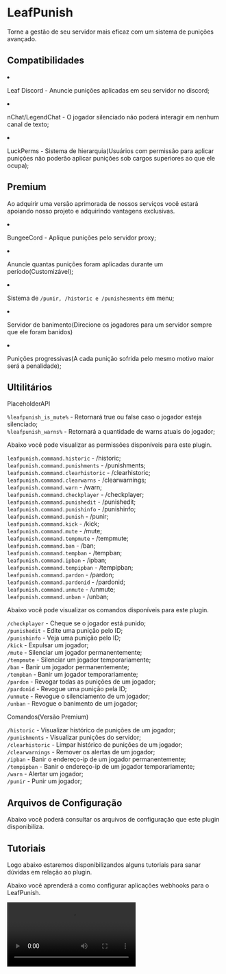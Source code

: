 # LeafPunish
<secondary-label ref="gratuita"/>
<secondary-label ref="premium"/>

<p>Torne a gestão de seu servidor mais eficaz com um sistema de punições avançado.</p>

## Compatibilidades

<list>
    <li>
        <p>Leaf Discord - Anuncie punições aplicadas em seu servidor no discord;</p>
    </li>
    <li>
        <p>nChat/LegendChat - O jogador silenciado não poderá interagir em nenhum canal de texto;</p>
    </li>
    <li>
        <p>LuckPerms - Sistema de hierarquia(Usuários com permissão para aplicar punições não poderão aplicar punições sob cargos superiores ao que ele ocupa);</p>
    </li>
</list>

## Premium

Ao adquirir uma versão aprimorada de nossos serviços você estará apoiando nosso projeto e adquirindo vantagens
exclusivas.

<procedure title="Quais sãos as vantagens?">
    <list>
        <li>
            <p>BungeeCord - Aplique punições pelo servidor proxy;</p>
        </li>
        <li>
            <p>Anuncie quantas punições foram aplicadas durante um período(Customizável);</p>
        </li>
        <li>
            <p>Sistema de <code>/punir, /historic e /punishesments</code> em menu;</p>
        </li>
        <li>
            <p>Servidor de banimento(Direcione os jogadores para um servidor sempre que ele foram banidos)</p>
        </li>
        <li>
            <p>Punições progressivas(A cada punição sofrida pelo mesmo motivo maior será a penalidade);</p>
        </li>
    </list>
</procedure>

## Ultilitários

<tabs>
    <tab title="Placeholders">
        <procedure title="Placeholders">
            <p><control>PlaceholderAPI</control></p>
            <p>
                <code>%leafpunish_is_mute%</code> - Retornará true ou false caso o jogador esteja silenciado;<br>
                <code>%leafpunish_warns%</code> - Retornará a quantidade de warns atuais do jogador;
            </p>
        </procedure>
    </tab>
    <tab title="Permissões">
        <procedure title="Permissões">
            <p>Abaixo você pode visualizar as permissões disponíveis para este plugin.</p>
            <p>
                <code>leafpunish.command.historic</code> - /historic;<br>
                <code>leafpunish.command.punishments</code> - /punishments;<br>
                <code>leafpunish.command.clearhistoric</code> - /clearhistoric;<br>
                <code>leafpunish.command.clearwarns</code> - /clearwarnings;<br>
                <code>leafpunish.command.warn</code> - /warn;<br>
                <code>leafpunish.command.checkplayer</code> - /checkplayer;<br>
                <code>leafpunish.command.punishedit</code> - /punishedit;<br>
                <code>leafpunish.command.punishinfo</code> - /punishinfo;<br>
                <code>leafpunish.command.punish</code> - /punir;<br>
                <code>leafpunish.command.kick</code> - /kick;<br>
                <code>leafpunish.command.mute</code> - /mute;<br>
                <code>leafpunish.command.tempmute</code> - /tempmute;<br>
                <code>leafpunish.command.ban</code> - /ban;<br>
                <code>leafpunish.command.tempban</code> - /tempban;<br>
                <code>leafpunish.command.ipban</code> - /ipban;<br>
                <code>leafpunish.command.tempipban</code> - /tempipban;<br>
                <code>leafpunish.command.pardon</code> - /pardon;<br>
                <code>leafpunish.command.pardonid</code> - /pardonid;<br>
                <code>leafpunish.command.unmute</code> - /unmute;<br>
                <code>leafpunish.command.unban</code> - /unban;
            </p>
        </procedure>
    </tab>
    <tab title="Comandos">
        <procedure title="Comandos">
            <p>Abaixo você pode visualizar os comandos disponíveis para este plugin.</p>
            <p>
                <code>/checkplayer</code> - Cheque se o jogador está punido;<br>
                <code>/punishedit</code> - Edite uma punição pelo ID;<br>
                <code>/punishinfo</code> - Veja uma punição pelo ID;<br>
                <code>/kick</code> - Expulsar um jogador;<br>
                <code>/mute</code> - Silenciar um jogador permanentemente;<br>
                <code>/tempmute</code> - Silenciar um jogador temporariamente;<br>
                <code>/ban</code> - Banir um jogador permanentemente;<br>
                <code>/tempban</code> - Banir um jogador temporariamente;<br>
                <code>/pardon</code> - Revogar todas as punições de um jogador;<br>
                <code>/pardonid</code> - Revogue uma punição pela ID;<br>
                <code>/unmute</code> - Revogue o silenciamento de um jogador;<br>
                <code>/unban</code> - Revogue o banimento de um jogador;
            </p>
            <p><control>Comandos(Versão Premium)</control></p>
            <p>
                <code>/historic</code> - Visualizar histórico de punições de um jogador;<br>
                <code>/punishments</code> - Visualizar punições do servidor;<br>
                <code>/clearhistoric</code> - Limpar histórico de punições de um jogador;<br>
                <code>/clearwarnings</code> - Remover os alertas de um jogador;<br>
                <code>/ipban</code> - Banir o endereço-ip de um jogador permanentemente;<br>
                <code>/tempipban</code> - Banir o endereço-ip de um jogador temporariamente;<br>
                <code>/warn</code> - Alertar um jogador;<br>
                <code>/punir</code> - Punir um jogador;
            </p>
        </procedure>
    </tab>
</tabs>

## Arquivos de Configuração

<p>Abaixo você poderá consultar os arquivos de configuração que este plugin disponibiliza.</p>

<include from="arquivos-punish.md" element-id="arquivos-punish"></include>

## Tutoriais

<p>Logo abaixo estaremos disponibilizandos alguns tutoriais para sanar dúvidas em relação ao plugin.</p>

<chapter title="Clique aqui" collapsible="true">
    <deflist>
        <def title="Como usar LeafDiscord + LeafPunish?">
            <p>Abaixo você aprenderá a como configurar aplicações webhooks para o LeafPunish.</p>
            <video src="https://www.youtube.com/watch?v=zVm-nnQJII4"/>
        </def>
    </deflist>
</chapter>
